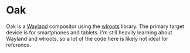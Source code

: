 # Oak
Oak is a [Wayland](https://wayland.freedesktop.org/) compositor using the [wlroots](https://github.com/swaywm/wlroots/) library.
The primary target device is for smartphones and tablets. I'm still heavily learning about Wayland and wlroots, so a lot of the code
here is likely not ideal for reference.
